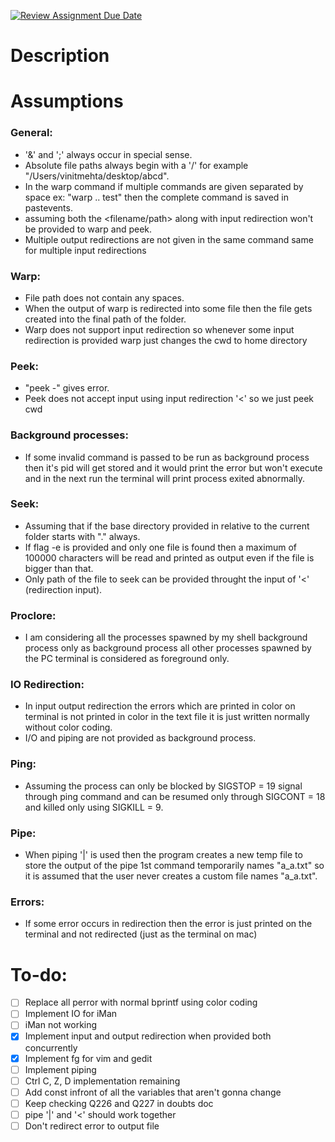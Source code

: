 [![Review Assignment Due Date](https://classroom.github.com/assets/deadline-readme-button-24ddc0f5d75046c5622901739e7c5dd533143b0c8e959d652212380cedb1ea36.svg)](https://classroom.github.com/a/76mHqLr5)
# Description

# Assumptions
### General:
- '&' and ';' always occur in special sense.
- Absolute file paths always begin with a '/' for example "/Users/vinitmehta/desktop/abcd".
- In the warp command if multiple commands are given separated by space ex: "warp .. test" then the complete command is saved in pastevents.
- assuming both the <filename/path> along with input redirection won't be provided to warp and peek.
- Multiple output redirections are not given in the same command same for multiple input redirections

### Warp:
- File path does not contain any spaces.
- When the output of warp is redirected into some file then the file gets created into the final path of the folder.
- Warp does not support input redirection so whenever some input redirection is provided warp just changes the cwd to home directory

### Peek:
- "peek -" gives error.
- Peek does not accept input using input redirection '<' so we just peek cwd

### Background processes:
- If some invalid command is passed to be run as background process then it's pid will get stored and it would print the error but won't execute and in the next run the terminal will print process exited abnormally.

### Seek:
- Assuming that if the base directory provided in relative to the current folder starts with "." always.
- If flag -e is provided and only one file is found then a maximum of 100000 characters will be read and printed as output even if the file is bigger than that.
- Only path of the file to seek can be provided throught the input of '<' (redirection input).

### Proclore:
- I am considering all the processes spawned by my shell background process only as background process all other processes spawned by the PC terminal is considered as foreground only.

### IO Redirection:
- In input output redirection the errors which are printed in color on terminal is not printed in color in the text file it is just written normally without color coding.
- I/O and piping are not provided as background process.

### Ping:
- Assuming the process can only be blocked by SIGSTOP = 19 signal through ping command and can be resumed only through SIGCONT = 18 and killed only using SIGKILL = 9.

### Pipe:
- When piping '|' is used then the program creates a new temp file to store the output of the pipe 1st command temporarily names "a_a.txt" so it is assumed that the user never creates a custom file names "a_a.txt".

### Errors:
- If some error occurs in redirection then the error is just printed on the terminal and not redirected (just as the terminal on mac)


# To-do:
- [ ] Replace all perror with normal bprintf using color coding
- [ ] Implement IO for iMan
- [ ] iMan not working
- [x] Implement input and output redirection when provided both concurrently
- [x] Implement fg for vim and gedit
- [ ] Implement piping
- [ ] Ctrl C, Z, D implementation remaining
- [ ] Add const infront of all the variables that aren't gonna change
- [ ] Keep checking Q226 and Q227 in doubts doc
- [ ] pipe '|' and '<' should work together
- [ ] Don't redirect error to output file